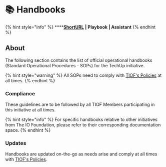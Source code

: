 # 📚 Handbooks

{% hint style="info" %}
****[**ShortURL**](https://tiof.click/TUHB) **| Playbook | Assistant**
{% endhint %}

## About

The following section contains the list of official operational handbooks (Standard Operational Procedures - SOPs) for the TechUp initiative.

{% hint style="warning" %}
All SOPs need to comply with [TIOF's Policies](https://tiof.click/TIOFPolicies) at all times.
{% endhint %}

### Compliance

These guidelines are to be followed by all TIOF Members participating in this initiative at all times.

{% hint style="info" %}
For specific handbooks relative to other initiatives from The IO Foundation, please refer to their corresponding documentation space.
{% endhint %}

### Updates

Handbooks are updated on-the-go as needs arise and comply at all times with [TIOF's Policies](https://tiof.click/TIOFPolicies).
